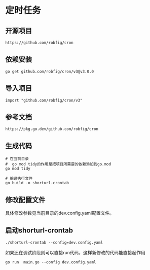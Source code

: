 # 定时任务
## 开源项目
``` 
https://github.com/robfig/cron
```
## 依赖安装
``` 
go get github.com/robfig/cron/v3@v3.0.0
```
## 导入项目
``` 
import "github.com/robfig/cron/v3"
```
## 参考文档
``` 
https://pkg.go.dev/github.com/robfig/cron
```
 
## 生成代码
``` 
# 在当前目录
#  go mod tidy的作用是把项目所需要的依赖添加到go.mod
go mod tidy

# 编译执行文件
go build -o shorturl-crontab
```

## 修改配置文件
具体修改参数见当前目录的dev.config.yaml配置文件。
 
## 启动shorturl-crontab
```
./shorturl-crontab --config=dev.config.yaml
```
如果还在调试阶段则可以直接run代码，这样新修改的代码能直接起作用
```
go run  main.go --config dev.config.yaml
```